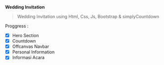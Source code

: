 **Wedding Invitation**

> Wedding Invitation using Html, Css, Js, Bootstrap & simplyCountdown

 Proggress :
 - [x] Hero Section
 - [x] Countdown
 - [x] Offcanvas Navbar
 - [x] Personal Information
 - [x] Informasi Acara
